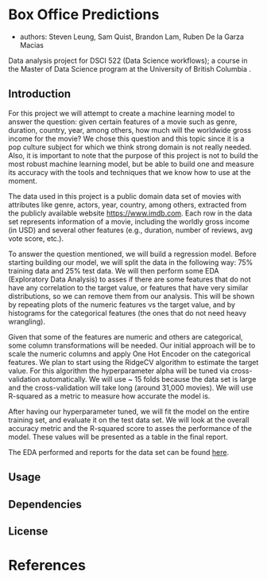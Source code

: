 # Box Office Predictions

-   authors: Steven Leung, Sam Quist, Brandon Lam, Ruben De la Garza Macias

Data analysis project for DSCI 522 (Data Science workflows); a course in the Master of Data Science program at the University of British Columbia .

## Introduction

For this project we will attempt to create a machine learning model to answer the question: given certain features of a movie such as genre, duration, country, year, among others, how much will the worldwide gross income for the movie? We chose this question and this topic since it is a pop culture subject for which we think strong domain is not really needed. Also, it is important to note that the purpose of this project is not to build the most robust machine learning model, but be able to build one and measure its accuracy with the tools and techniques that we know how to use at the moment.

The data used in this project is a public domain data set of movies with attributes like genre, actors, year, country, among others, extracted from the publicly available website  https://www.imdb.com. 
Each row in the data set represents information of a movie, including the worldly gross income (in USD) and several other features (e.g., duration, number of reviews, avg vote score, etc.).

To answer the question mentioned, we will build a regression model. Before starting building our model, we will split the data in the following way: 75% training data and 25% test data. We will then perform some EDA (Exploratory Data Analysis) to asses if there are some features that do not have any correlation to the target value, or features that have very similar distributions, so we can remove them from our analysis. This will be shown by repeating plots of the numeric features vs the target value, and by histograms for the categorical features (the ones that do not need heavy wrangling).

Given that some of the features are numeric and others are categorical, some column transformations will be needed. Our initial approach will be to scale the numeric columns and apply One Hot Encoder on the categorical features. We plan to start using the RidgeCV algorithm to estimate the target value. For this algorithm the hyperparameter alpha will be tuned via cross-validation automatically. We will use ~ 15 folds because the data set is large and the cross-validation will take long (around 31,000 movies). We will use R-squared as a metric to measure how accurate the model is.

After having our hyperparameter tuned, we will fit the model on the entire training set, and evaluate it on the test data set. We will look at the overall accuracy metric and the R-squared score to asses the performance of the model. These values will be presented as a table in the final report.

The EDA performed and reports for the data set can be found [here](src/box_office_predictions_eda.md).

## Usage


## Dependencies


## License


# References